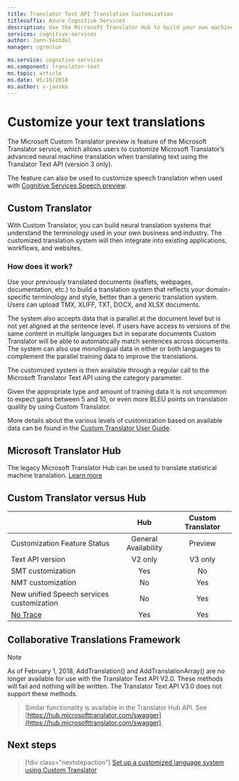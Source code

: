 ```yaml
---
title: Translator Text API Translation Customization
titlesuffix: Azure Cognitive Services
description: Use the Microsoft Translator Hub to build your own machine translation system using your preferred terminology and style.
services: cognitive-services
author: Jann-Skotdal
manager: cgronlun

ms.service: cognitive-services
ms.component: translator-text
ms.topic: article
ms.date: 05/10/2018
ms.author: v-jansko
---
```


# Customize your text translations

The Microsoft Custom Translator preview is feature of the Microsoft Translator service, which allows users to customize Microsoft Translator’s advanced neural machine translation when translating text using the Translator Text API (version 3 only). 

The feature can also be used to customize speech translation when used with [Cognitive Services Speech preview](https://docs.microsoft.com/azure/cognitive-services/speech-service/).

## Custom Translator

With Custom Translator, you can build neural translation systems that understand the terminology used in your own business and industry. The customized translation system will then integrate into existing applications, workflows, and websites. 

### How does it work?

Use your previously translated documents (leaflets, webpages, documentation, etc.) to build a translation system that reflects your domain-specific terminology and style, better than a generic translation system. Users can upload TMX, XLIFF, TXT, DOCX, and XLSX documents.  

The system also accepts data that is parallel at the document level but is not yet aligned at the sentence level. If users have access to versions of the same content in multiple languages but in separate documents Custom Translator will be able to automatically match sentences across documents.  The system can also use monolingual data in either or both languages to complement the parallel training data to improve the translations. 

The customized system is then available through a regular call to the Microsoft Translator Text API using the category parameter.

Given the appropriate type and amount of training data it is not uncommon to expect gains between 5 and 10, or even more BLEU points on translation quality by using Custom Translator.

More details about the various levels of customization based on available data can be found in the [Custom Translator User Guide](http://aka.ms/CustomTranslatorDocs).


## Microsoft Translator Hub

The legacy Microsoft Translator Hub can be used to translate statistical machine translation. [Learn more](https://www.microsoft.com/en-us/translator/hub.aspx) 

## Custom Translator versus Hub

|   | **Hub** | **Custom Translator**|
|:-----|:----:|:----:|
|Customization Feature Status	| General Availability	| Preview |
| Text API version	| V2 only	| V3 only |
| SMT customization	| Yes	| No | 
| NMT customization	| No	| Yes |
| New unified Speech services customization	| No	| Yes | 
| [No Trace](http://www.aka.ms/notrace) | Yes	| Yes | 

## Collaborative Translations Framework

> [!NOTE]
> As of February 1, 2018, AddTranslation() and AddTranslationArray() are no longer available for use with the Translator Text API V2.0. These methods will fail and nothing will be written. The Translator Text API V3.0 does not support these methods.

>Similar functionality is available in the Translator Hub API. See [https://hub.microsofttranslator.com/swagger](https://hub.microsofttranslator.com/swagger). 

## Next steps

> [!div class="nextstepaction"]
> [Set up a customized language system using Custom Translator](http://aka.ms/CustomTranslatorDocs)
